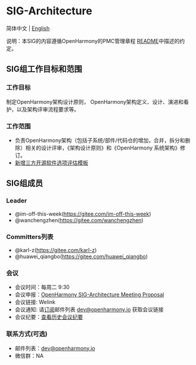# SIG-Architecture
简体中文 | [English](./sig_architecture.md)

说明：本SIG的内容遵循OpenHarmony的PMC管理章程 [README](/zh/pmc.md)中描述的约定。

## SIG组工作目标和范围

### 工作目标
制定OpenHarmony架构设计原则， OpenHarmony架构定义、设计、演进和看护，以及架构评审流程要求等。

### 工作范围
- 负责OpenHarmony架构（包括子系统/部件/代码仓的增加，合并，拆分和删除）相关的设计评审，《架构设计原则》和《OpenHarmony 系统架构》修订。
- [新增三方开源软件选项评估模板](meetings/OpenHarmony_thirdparty_opensource_software_selection_analysis_templateV1.0.pptx)


## SIG组成员

### Leader
- @im-off-this-week(https://gitee.com/im-off-this-week)
- @wanchengzhen(https://gitee.com/wanchengzhen)

### Committers列表
- @karl-z(https://gitee.com/karl-z)
- @huawei_qiangbo(https://gitee.com/huawei_qiangbo)

### 会议
 - 会议时间：每周二 9:30
 - 会议申报：[OpenHarmony SIG-Architecture Meeting Proposal](https://shimo.im/sheets/StzhuFkEk38enrnl/MODOC)
 - 会议链接: Welink
 - 会议通知: 请[订阅](https://lists.openatom.io/postorius/lists/dev.openharmony.io)邮件列表 dev@openharmony.io 获取会议链接
 - 会议纪要：[查看历史会议纪要](https://gitee.com/openharmony/community/tree/master/sig/sig_architecture/meetings)

### 联系方式(可选)

- 邮件列表：dev@openharmony.io
- 微信群：NA
